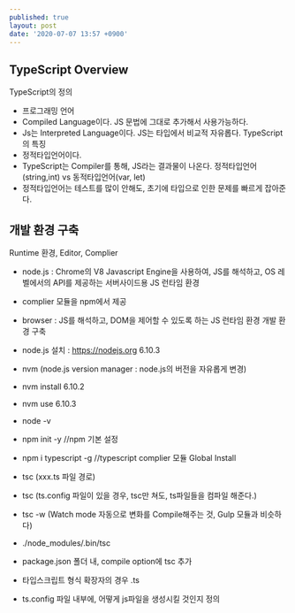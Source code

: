 ```yaml
---
published: true
layout: post
date: '2020-07-07 13:57 +0900'
---
```

## TypeScript Overview
TypeScript의 정의
- 프로그래밍 언어
- Compiled Language이다. JS 문법에 그대로 추가해서 사용가능하다.
- Js는 Interpreted Language이다. JS는 타입에서 비교적 자유롭다.
TypeScript의 특징
- 정적타입언어이다.
- TypeScript는 Compiler를 통해, JS라는 결과물이 나온다.
정적타입언어(string,int) vs 동적타입언어(var, let)
- 정적타입언어는 테스트를 많이 안해도, 초기에 타입으로 인한 문제를 빠르게 잡아준다.

## 개발 환경 구축
Runtime 환경, Editor, Complier
- node.js : Chrome의 V8 Javascript Engine을 사용하여, JS를 해석하고, OS 레벨에서의 API를 제공하는 서버사이드용 JS 런타임 환경
- complier 모듈을 npm에서 제공
- browser : JS를 해석하고, DOM을 제어할 수 있도록 하는 JS 런타임 환경
개발 환경 구축
- node.js 설치 : https://nodejs.org 6.10.3
- nvm (node.js version manager : node.js의 버전을 자유롭게 변경)
- nvm install 6.10.2
- nvm use 6.10.3
- node -v
- npm init -y			  //npm 기본 설정
- npm i typescript -g	  //typescript complier 모듈 Global Install

- tsc (xxx.ts 파일 경로)
- tsc (ts.config 파일이 있을 경우, tsc만 쳐도, ts파일들을 컴파일 해준다.)
- tsc -w (Watch mode 자동으로 변화를 Compile해주는 것, Gulp 모듈과 비슷하다)

- ./node_modules/.bin/tsc
- package.json 폴더 내, compile option에 tsc 추가
- 타입스크립트 형식 확장자의 경우 .ts 
- ts.config 파일 내부에, 어떻게 js파일을 생성시킬 것인지 정의




